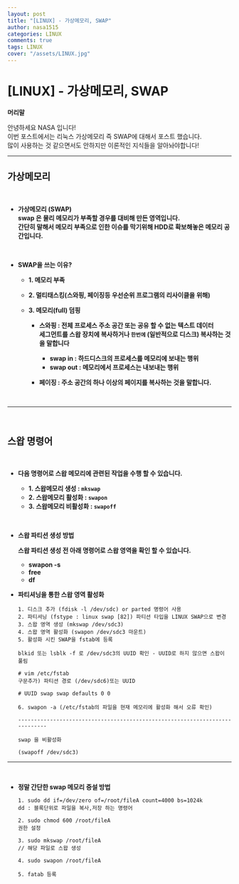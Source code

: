 ```yaml
---
layout: post
title: "[LINUX] - 가상메모리, SWAP"
author: nasa1515
categories: LINUX
comments: true
tags: LINUX
cover: "/assets/LINUX.jpg"
---
```



# [LINUX] - 가상메모리, SWAP

**머리말**  

안녕하세요 NASA 입니다!  
이번 포스트에서는 리눅스 가상메모리 즉 SWAP에 대해서 포스트 했습니다.  
많이 사용하는 것 같으면서도 안하지만 이론적인 지식들을 알아놔야합니다!

---


## **가상메모리**

<br/>

* **가상메모리 (SWAP)**  
	**swap 은 물리 메모리가 부족할 경우를 대비해 만든 영역입니다.**   
	**간단히 말해서 메모리 부족으로 인한 이슈를 막기위해 HDD로 확보해놓은 메모리 공간입니다.**

<br/>

* **SWAP을 쓰는 이유?** 
	
    * **1. 메모리 부족**
	* **2. 멀티태스킹(스와핑, 페이징등 우선순위 프로그램의 리사이클을 위해)**
	* **3. 메모리(full) 덤핑**


        * **스와핑 : 전체 프로세스 주소 공간 또는 공유 할 수 없는 텍스트 데이터  
	세그먼트를 스왑 장치에 복사하거나 ``한번에`` (일반적으로 디스크) 복사하는 것을 말합니다**
	
	        * **swap in : 하드디스크의 프로세스를 메모리에 보내는 행위**  
	        * **swap out : 메모리에서 프로세스는 내보내는 행위**  
	
        * **페이징 : 주소 공간의 하나 이상의 페이지를 복사하는 것을 말합니다.**   

<br/>

---

<br/>

## **스왑 명령어**

<br/>

* **다음 명령어로 스왑 메모리에 관련된 작업을 수행 할 수 있습니다.**


    * **1. 스왑메모리 생성 : ``mkswap``**  
    * **2. 스왑메모리 활성화 : ``swapon``**  
    * **3. 스왑메모리 비활성화 : ``swapoff``**
    

<br/>

* **스왑 파티션 생성 방법**

    **스왑 파티션 생성 전 아래 명령어로 스왑 영역을 확인 할 수 있습니다.**

	* **swapon -s**   
	* **free**
	* **df** 


* **파티셔닝을 통한 스왑 영역 활성화**  

    ```
    1. 디스크 추가 (fdisk -l /dev/sdc) or parted 명령어 사용
    2. 파티셔닝 (fstype : linux swap [82]) 파티션 타입을 LINUX SWAP으로 변경
    3. 스왑 영역 생성 (mkswap /dev/sdc3) 
    4. 스왑 영역 활성화 (swapon /dev/sdc3 마운트)
    5. 활성화 시킨 SWAP을 fstab에 등록

    blkid 또는 lsblk -f 로 /dev/sdc3의 UUID 확인 - UUID로 하지 않으면 스왑이 풀림
      
    # vim /etc/fstab
    구문추가) 파티션 경로 (/dev/sdc6)또는 UUID

    # UUID swap swap defaults 0 0
      
    6. swapon -a (/etc/fstab의 파일을 현재 메모리에 활성화 해서 오류 확인)
    
    ----------------------------------------------------------------------------

    swap 을 비활성화
    
    (swapoff /dev/sdc3)   
    ```

---

<br/>

 * **정말 간단한 swap 메모리 증설 방법**  

    ```
    1. sudo dd if=/dev/zero of=/root/fileA count=4000 bs=1024k  
    dd : 블록단위로 파일을 복사,저장 하는 명령어
    
    2. sudo chmod 600 /root/fileA 
    권한 설정
         
    3. sudo mkswap /root/fileA                                  
    // 해당 파일로 스왑 생성

    4. sudo swapon /root/fileA

    5. fatab 등록
    ```
 